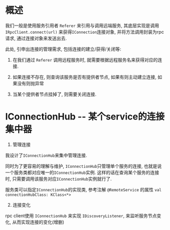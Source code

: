 # 概述

我们一般是使用服务引用者 `Referer` 来引用与调用远端服务, 其底层实现是调用 `IRpcClient.connect(url)` 来获得`IConnection`连接对象, 并将方法调用封装为rpc请求, 通过连接对象来发送出去.

此处, 引申出连接的管理需求, 包括连接的建立/获得/关闭等:

1. 在我们通过 `Referer` 调用远程服务时, 就需要根据远程服务名来获得对应的连接.

2. 如果连接不存在, 则查询该服务是否有提供者节点, 如果有则主动建立连接, 如果没有则抛异常

3. 当某个提供者节点挂掉了, 则需要关闭连接.

# IConnectionHub -- 某个service的连接集中器

1. 管理连接

我设计了`IConnectionHub`来集中管理连接.

同时为了更容易的理解与维护, `IConnectionHub`只管理单个服务的连接, 也就是说一个服务类都对应唯一的`IConnectionHub`实例. 这样的话在查询某个服务的连接时, 只需要调用该服务对应`IConnectionHub`实例就行了.

服务类可以指定`IConnectionHub`的实现类, 参考注解 `@RemoteService` 的属性 `val connectionHubClass: KClass<*>`

2. 连接变化

rpc client使用 `IConnectionHub` 来实现 `IDiscoveryListener`, 来监听服务节点变化, 从而实现连接的变化(增删)



